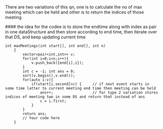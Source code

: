 <p>There are two variations of this qn, one is to calculate the no of max meeting which can be held and other is to return the indices of those meeting.</p>
#### the idea for the codee is to store the endtime along with index as pair in one dataStructure and then store according to end time, then iterate over that DS, and keep updating current time 

```
int maxMeetings(int start[], int end[], int n)
    {
        vector<pair<int,int>> v;
        for(int i=0;i<n;i++){
            v.push_back({end[i],i});
        }
        int c = -1; int ans = 0;
        sort(v.begin(),v.end());
        for(auto i:v){
            if(start[i.second]>c) {     // if next event starts in some time latter to current meeting end time then meeting can be held
                ans++;                  // for type 2 variation stores indices of meeting two in some DS and return that instead of ans
                c = i.first;
            }
        }
        return ans;
        // Your code here
    }
```
